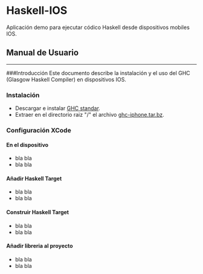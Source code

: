 # Haskell-IOS
Aplicación demo para ejecutar códico Haskell desde dispositivos mobiles IOS.

## Manual de Usuario
***

###Introducción
Este documento describe la instalación y el uso del GHC (Glasgow Haskell Compiler) en dispositivos IOS.

### Instalación
* Descargar e instalar [GHC standar]( http://haskell.org/ghc/).
* Extraer en el directorio raiz "/" el archivo [ghc-iphone.tar.bz](http://projects.haskell.org/ghc-iphone/downloads/ghc-iphone-binary-1.6-sdk-4.2.tar.bz2).


### Configuración XCode

#### En el dispositivo
* bla bla
* bla bla

#### Añadir Haskell Target
* bla bla
* bla bla

#### Construir Haskell Target
* bla bla
* bla bla

#### Añadir libreria al proyecto
* bla bla
* bla bla
